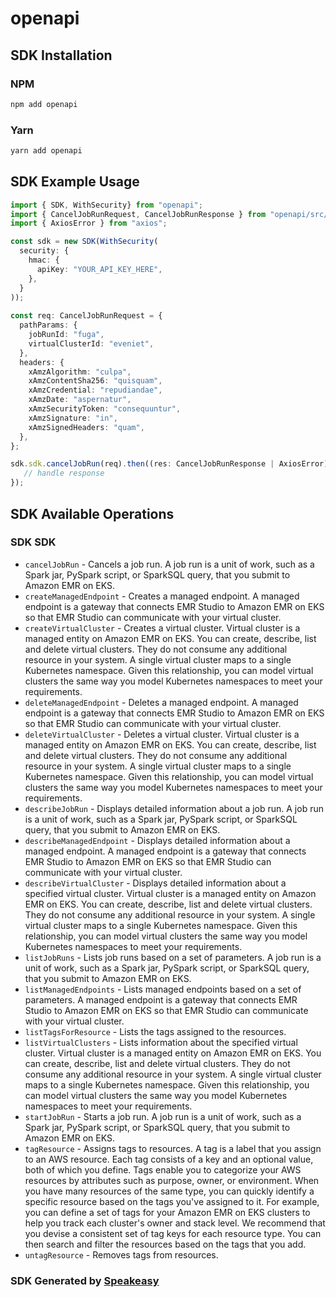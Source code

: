# openapi

<!-- Start SDK Installation -->
## SDK Installation

### NPM

```bash
npm add openapi
```

### Yarn

```bash
yarn add openapi
```
<!-- End SDK Installation -->

<!-- Start SDK Example Usage -->
## SDK Example Usage

```typescript
import { SDK, WithSecurity} from "openapi";
import { CancelJobRunRequest, CancelJobRunResponse } from "openapi/src/sdk/models/operations";
import { AxiosError } from "axios";

const sdk = new SDK(WithSecurity(
  security: {
    hmac: {
      apiKey: "YOUR_API_KEY_HERE",
    },
  }
));
    
const req: CancelJobRunRequest = {
  pathParams: {
    jobRunId: "fuga",
    virtualClusterId: "eveniet",
  },
  headers: {
    xAmzAlgorithm: "culpa",
    xAmzContentSha256: "quisquam",
    xAmzCredential: "repudiandae",
    xAmzDate: "aspernatur",
    xAmzSecurityToken: "consequuntur",
    xAmzSignature: "in",
    xAmzSignedHeaders: "quam",
  },
};

sdk.sdk.cancelJobRun(req).then((res: CancelJobRunResponse | AxiosError) => {
   // handle response
});
```
<!-- End SDK Example Usage -->

<!-- Start SDK Available Operations -->
## SDK Available Operations

### SDK SDK

* `cancelJobRun` - Cancels a job run. A job run is a unit of work, such as a Spark jar, PySpark script, or SparkSQL query, that you submit to Amazon EMR on EKS.
* `createManagedEndpoint` - Creates a managed endpoint. A managed endpoint is a gateway that connects EMR Studio to Amazon EMR on EKS so that EMR Studio can communicate with your virtual cluster.
* `createVirtualCluster` - Creates a virtual cluster. Virtual cluster is a managed entity on Amazon EMR on EKS. You can create, describe, list and delete virtual clusters. They do not consume any additional resource in your system. A single virtual cluster maps to a single Kubernetes namespace. Given this relationship, you can model virtual clusters the same way you model Kubernetes namespaces to meet your requirements.
* `deleteManagedEndpoint` - Deletes a managed endpoint. A managed endpoint is a gateway that connects EMR Studio to Amazon EMR on EKS so that EMR Studio can communicate with your virtual cluster.
* `deleteVirtualCluster` - Deletes a virtual cluster. Virtual cluster is a managed entity on Amazon EMR on EKS. You can create, describe, list and delete virtual clusters. They do not consume any additional resource in your system. A single virtual cluster maps to a single Kubernetes namespace. Given this relationship, you can model virtual clusters the same way you model Kubernetes namespaces to meet your requirements.
* `describeJobRun` - Displays detailed information about a job run. A job run is a unit of work, such as a Spark jar, PySpark script, or SparkSQL query, that you submit to Amazon EMR on EKS.
* `describeManagedEndpoint` - Displays detailed information about a managed endpoint. A managed endpoint is a gateway that connects EMR Studio to Amazon EMR on EKS so that EMR Studio can communicate with your virtual cluster.
* `describeVirtualCluster` - Displays detailed information about a specified virtual cluster. Virtual cluster is a managed entity on Amazon EMR on EKS. You can create, describe, list and delete virtual clusters. They do not consume any additional resource in your system. A single virtual cluster maps to a single Kubernetes namespace. Given this relationship, you can model virtual clusters the same way you model Kubernetes namespaces to meet your requirements.
* `listJobRuns` - Lists job runs based on a set of parameters. A job run is a unit of work, such as a Spark jar, PySpark script, or SparkSQL query, that you submit to Amazon EMR on EKS.
* `listManagedEndpoints` - Lists managed endpoints based on a set of parameters. A managed endpoint is a gateway that connects EMR Studio to Amazon EMR on EKS so that EMR Studio can communicate with your virtual cluster.
* `listTagsForResource` - Lists the tags assigned to the resources.
* `listVirtualClusters` - Lists information about the specified virtual cluster. Virtual cluster is a managed entity on Amazon EMR on EKS. You can create, describe, list and delete virtual clusters. They do not consume any additional resource in your system. A single virtual cluster maps to a single Kubernetes namespace. Given this relationship, you can model virtual clusters the same way you model Kubernetes namespaces to meet your requirements.
* `startJobRun` - Starts a job run. A job run is a unit of work, such as a Spark jar, PySpark script, or SparkSQL query, that you submit to Amazon EMR on EKS.
* `tagResource` - Assigns tags to resources. A tag is a label that you assign to an AWS resource. Each tag consists of a key and an optional value, both of which you define. Tags enable you to categorize your AWS resources by attributes such as purpose, owner, or environment. When you have many resources of the same type, you can quickly identify a specific resource based on the tags you've assigned to it. For example, you can define a set of tags for your Amazon EMR on EKS clusters to help you track each cluster's owner and stack level. We recommend that you devise a consistent set of tag keys for each resource type. You can then search and filter the resources based on the tags that you add.
* `untagResource` - Removes tags from resources.

<!-- End SDK Available Operations -->

### SDK Generated by [Speakeasy](https://docs.speakeasyapi.dev/docs/using-speakeasy/client-sdks)
